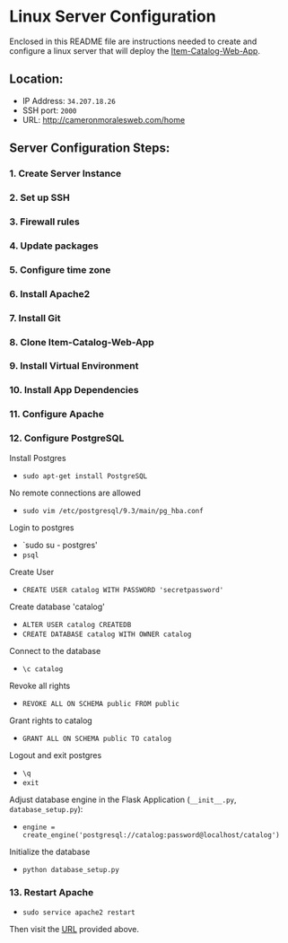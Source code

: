# Linux Server Configuration
Enclosed in this README file are instructions needed to create and configure a linux server that will deploy the [Item-Catalog-Web-App](https://github.com/Camm66/Item-Catalog-Web-App).
## Location:
* IP Address: `34.207.18.26`
* SSH port: `2000`
* URL: http://cameronmoralesweb.com/home

## Server Configuration Steps:
### 1. Create Server Instance
### 2. Set up SSH
### 3. Firewall rules
### 4. Update packages
### 5. Configure time zone
### 6. Install Apache2
### 7. Install Git
### 8. Clone Item-Catalog-Web-App
### 9. Install Virtual Environment
### 10. Install App Dependencies
### 11. Configure Apache
### 12. Configure PostgreSQL
Install Postgres
  * `sudo apt-get install PostgreSQL`
 
No remote connections are allowed
* `sudo vim /etc/postgresql/9.3/main/pg_hba.conf`
 
Login to postgres
* `sudo su - postgres'
* `psql`

Create User
* `CREATE USER catalog WITH PASSWORD 'secretpassword'`

Create database 'catalog'
* `ALTER USER catalog CREATEDB` 
* `CREATE DATABASE catalog WITH OWNER catalog`

Connect to the database 
* `\c catalog`

Revoke all rights 
* `REVOKE ALL ON SCHEMA public FROM public`

Grant rights to catalog 
* `GRANT ALL ON SCHEMA public TO catalog`

Logout and exit postgres
* `\q` 
* `exit`

Adjust database engine in the Flask Application (`__init__.py`, `database_setup.py`):
* `engine = create_engine('postgresql://catalog:password@localhost/catalog')`

Initialize the database
 * `python database_setup.py`

### 13. Restart Apache
* `sudo service apache2 restart`

Then visit the [URL](cameronmoralesweb.com) provided above.
